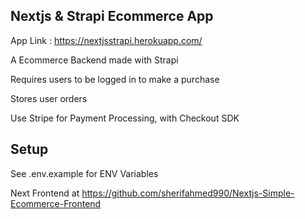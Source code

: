## Nextjs & Strapi Ecommerce App

App Link : https://nextjsstrapi.herokuapp.com/

A Ecommerce Backend made with Strapi

Requires users to be logged in to make a purchase

Stores user orders

Use Stripe for Payment Processing, with Checkout SDK

## Setup

See .env.example for ENV Variables

Next Frontend at https://github.com/sherifahmed990/Nextjs-Simple-Ecommerce-Frontend
